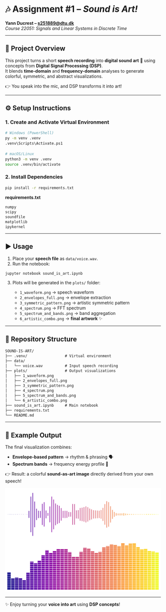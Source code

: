 # 🎶 Assignment #1 – *Sound is Art!*  

**Yann Ducrest – s251889@dtu.dk**  
*Course 22051: Signals and Linear Systems in Discrete Time*  

---

## 🌟 Project Overview  

This project turns a short **speech recording** into **digital sound art** 🎨 using concepts from **Digital Signal Processing (DSP)**.  
It blends **time-domain** and **frequency-domain** analyses to generate colorful, symmetric, and abstract visualizations.  

👉 You speak into the mic, and DSP transforms it into art!  

---

## ⚙️ Setup Instructions  

### 1. Create and Activate Virtual Environment  

```bash
# Windows (PowerShell)
py -m venv .venv
.venv\Scripts\Activate.ps1

# macOS/Linux
python3 -m venv .venv
source .venv/bin/activate
````

### 2. Install Dependencies

```bash
pip install -r requirements.txt
```

**requirements.txt**

```
numpy
scipy
soundfile
matplotlib
ipykernel
```

---

## ▶️ Usage

1. Place your **speech file** as `data/voice.wav`.
2. Run the notebook:

```bash
jupyter notebook sound_is_art.ipynb
```

3. Plots will be generated in the `plots/` folder:

   * `1_waveform.png` → speech waveform
   * `2_envelopes_full.png` → envelope extraction
   * `3_symmetric_pattern.png` → artistic symmetric pattern
   * `4_spectrum.png` → FFT spectrum
   * `5_spectrum_and_bands.png` → band aggregation
   * `6_artistic_combo.png` → **final artwork** ✨

---

## 📂 Repository Structure

```
SOUND-IS-ART/
├── .venv/                 # Virtual environment
├── data/
│   └── voice.wav          # Input speech recording
├── plots/                 # Output visualizations
│   ├── 1_waveform.png
│   ├── 2_envelopes_full.png
│   ├── 3_symmetric_pattern.png
│   ├── 4_spectrum.png
│   ├── 5_spectrum_and_bands.png
│   └── 6_artistic_combo.png
├── sound_is_art.ipynb     # Main notebook
├── requirements.txt
└── README.md
```

---

## 🎨 Example Output

The final visualization combines:

* **Envelope-based pattern** → rhythm & phrasing 🗣️
* **Spectrum bands** → frequency energy profile 🎵

👉 Result: a colorful **sound-as-art image** directly derived from your own speech!

![Artistic Visualization](plots/6_artistic_combo.png)

---

✨ Enjoy turning your **voice into art** using **DSP concepts**!